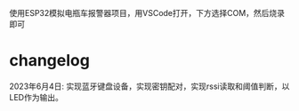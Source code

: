 使用ESP32模拟电瓶车报警器项目，用VSCode打开，下方选择COM，然后烧录即可

# changelog

2023年6月4日: 实现蓝牙键盘设备，实现密钥配对，实现rssi读取和阈值判断，以LED作为输出。
